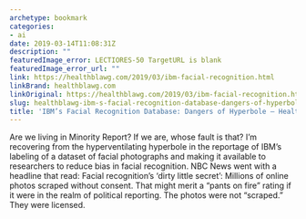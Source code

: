 ```yaml
---
archetype: bookmark
categories:
- ai
date: 2019-03-14T11:08:31Z
description: ""
featuredImage_error: LECTIORES-50 TargetURL is blank
featuredImage_error_url: ""
link: https://healthblawg.com/2019/03/ibm-facial-recognition.html
linkBrand: healthblawg.com
linkOriginal: https://healthblawg.com/2019/03/ibm-facial-recognition.html
slug: healthblawg-ibm-s-facial-recognition-database-dangers-of-hyperbole-healthblawg
title: 'IBM’s Facial Recognition Database: Dangers of Hyperbole – HealthBlawg'
---
```

Are we living in Minority Report? If we are, whose fault is that? I’m recovering from the hyperventilating hyperbole in the reportage of IBM’s labeling of a dataset of facial photographs and making it available to researchers to reduce bias in facial recognition. NBC News went with a headline that read: Facial recognition’s ‘dirty little secret’: Millions of online photos scraped without consent. That might merit a “pants on fire” rating if it were in the realm of political reporting. The photos were not “scraped.” They were licensed.

